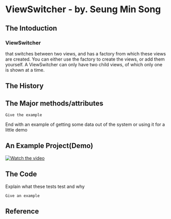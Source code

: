 
# ViewSwitcher - by. Seung Min Song
## The Intoduction

<h3>ViewSwitcher</h3> that switches between two views, and has a factory from which these views are created. You can either use the factory to create the views, or add them yourself. A ViewSwitcher can only have two child views, of which only one is shown at a time.


## The History


## The Major methods/attributes

```
Give the example
```

End with an example of getting some data out of the system or using it for a little demo

## An Example Project(Demo)

[![Watch the video]((https://github.com/SeungMin-Song/CENG319A2/blob/master/ForREADME.md/ViewSwitcher_Demo.jpg))](https://github.com/SeungMin-Song/CENG319A2/blob/master/ForREADME.md/ViewSwitcher_Demo.gif)
  
## The Code

Explain what these tests test and why

```
Give an example
```

## Reference
